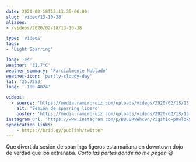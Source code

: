 ```yaml
---
date: 2020-02-18T13:13:35-06:00
slug: 'video/13-10-38'
aliases:
- /videos/2020/02/18/13-10-38

type: 'videos' 
tags:
- 'Light Sparring'

lang: 'es'
weather: '31.7°C'
weather_summary: 'Parcialmente Nublado'
weather-icon: 'partly-cloudy-day'
lat: '25.7553'
long: '-100.4024'

videos:
  - source: 'https://media.ramiroruiz.com/uploads/videos/2020/02/18/13-10-38/light-sparring-session.mp4'
    alt: 'Sesión de sparring ligero'
    poster: 'https://media.ramiroruiz.com/uploads/videos/2020/02/18/13-10-38/poster.jpg'
instagram_url: 'https://www.instagram.com/p/B8uBRvWhc9n/?igshid=p0wldk9jo7m3'
syndication_links:
    - https://brid.gy/publish/twitter
---
```

Que divertida sesión de sparrings ligeros esta mañana en downtown dojo de verdad que los extrañaba. _Corto las partes donde no me pegan_ 😆

